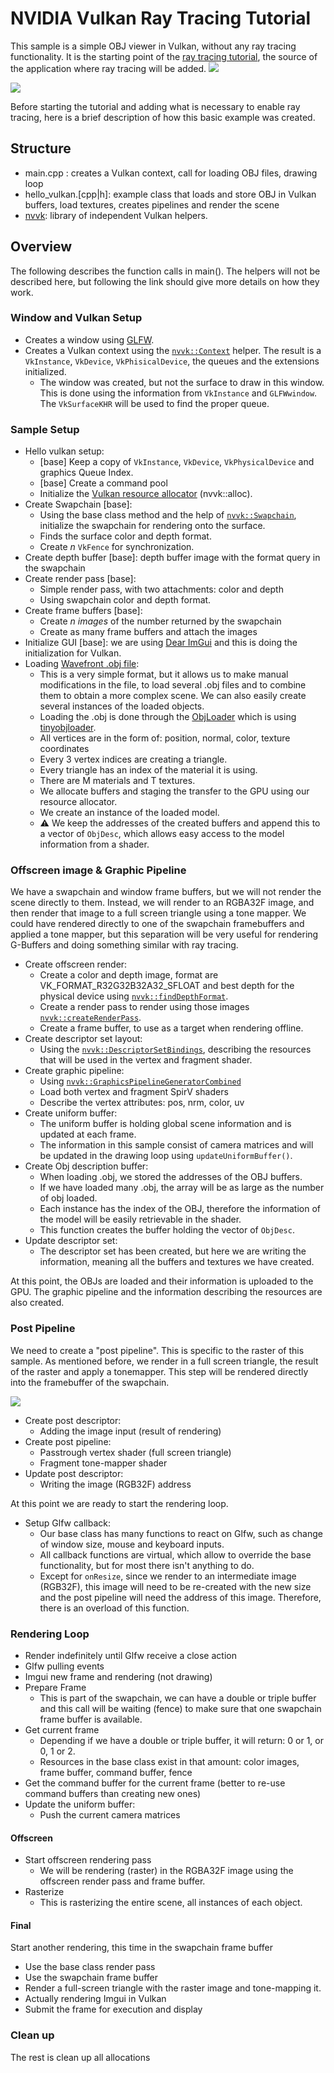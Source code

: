 # NVIDIA Vulkan Ray Tracing Tutorial

This sample is a simple OBJ viewer in Vulkan, without any ray tracing functionality.
It is the starting point of the [ray tracing tutorial](https://nvpro-samples.github.io/vk_raytracing_tutorial_KHR/),
the source of the application where ray tracing will be added.
![](images/vk_ray_tracing__before.png)

![](images/vk_ray_tracing__before.png)

Before starting the tutorial and adding what is necessary to enable ray tracing, here is a brief description of how this basic example was created.
## Structure

* main.cpp : creates a Vulkan context, call for loading OBJ files, drawing loop
* hello_vulkan.[cpp|h]: example class that loads and store OBJ in Vulkan buffers, load textures, creates pipelines and render the scene
* [nvvk](https://github.com/nvpro-samples/nvpro_core/tree/master/nvvk): library of independent Vulkan helpers.

## Overview

The following describes the function calls in main(). The helpers will not be described here, but following the link should give more details on how they work.

### Window and Vulkan Setup

* Creates a window using [GLFW](https://www.glfw.org/).
* Creates a Vulkan context using the [`nvvk::Context`](https://github.com/nvpro-samples/nvpro_core/tree/master/nvvk#context_vkhpp)
  helper. The result is a `VkInstance`, `VkDevice`, `VkPhisicalDevice`, the queues and the extensions initialized.
  * The window was created, but not the surface to draw in this window. This is done using the information from `VkInstance` and `GLFWwindow`. The
    `VkSurfaceKHR` will be used to find the proper queue.

### Sample Setup

* Hello vulkan setup:
  * [base] Keep a copy of `VkInstance`, `VkDevice`, `VkPhysicalDevice` and graphics Queue Index.
  * [base] Create a command pool
  * Initialize the [Vulkan resource allocator](https://github.com/nvpro-samples/nvpro_core/tree/master/nvvk#resourceallocator_vkhpp) (nvvk::alloc).
* Create Swapchain [base]:
  * Using the base class method and the help of [`nvvk::Swapchain`](https://github.com/nvpro-samples/nvpro_core/tree/master/nvvk#swapchain_vkhpp),
    initialize the swapchain for rendering onto the surface.
  * Finds the surface color and depth format.
  * Create *n* `VkFence` for synchronization.
* Create depth buffer [base]: depth buffer image with the format query in the swapchain
* Create render pass [base]:
  * Simple render pass, with two attachments: color and depth
  * Using swapchain color and depth format.
* Create frame buffers [base]:
  * Create *n images* of the number returned by the swapchain
  * Create as many frame buffers and attach the images
* Initialize GUI [base]: we are using [Dear ImGui](https://github.com/ocornut/imgui) and
  this is doing the initialization for Vulkan.
* Loading [Wavefront .obj file](https://en.wikipedia.org/wiki/Wavefront_.obj_file):
  * This is a very simple format, but it allows us to make manual modifications in the file, to load several .obj files and to combine them to obtain a more complex scene. We can also easily create several instances of the loaded objects.
  * Loading the .obj is done through the [ObjLoader](https://github.com/nvpro-samples/vk_raytracing_tutorial_KHR/blob/3e399adf0a3e991795fbdf91e0e6c23b9f492bb8/common/obj_loader.cpp#L26) which is using [tinyobjloader](https://github.com/tinyobjloader/tinyobjloader).
  * All vertices are in the form of: position, normal, color, texture coordinates
  * Every 3 vertex indices are creating a triangle.
  * Every triangle has an index of the material it is using.
  * There are M materials and T textures.
  * We allocate buffers and staging the transfer to the GPU using our resource allocator.
  * We create an instance of the loaded model.
  * :warning: We keep the addresses of the created buffers and append this to a vector of `ObjDesc`, which allows easy access to the model information from a shader.

### Offscreen image & Graphic Pipeline

We have a swapchain and window frame buffers, but we will not render the scene directly to them. Instead, we will render to an RGBA32F image, and then render that image to a full screen triangle using a tone mapper. We could have rendered directly to one of the swapchain framebuffers and applied a tone mapper, but this separation will be very useful for rendering G-Buffers and doing something similar with ray tracing.

* Create offscreen render:
  * Create a color and depth image, format are VK_FORMAT_R32G32B32A32_SFLOAT and best depth for the physical device using [`nvvk::findDepthFormat`](https://github.com/nvpro-samples/nvpro_core/tree/master/nvvk#renderpasses_vkhpp).
  * Create a render pass to render using those images [`nvvk::createRenderPass`](https://github.com/nvpro-samples/nvpro_core/tree/master/nvvk#renderpasses_vkhpp).
  * Create a frame buffer, to use as a target when rendering offline.
* Create descriptor set layout:
  * Using the [`nvvk::DescriptorSetBindings`](https://github.com/nvpro-samples/nvpro_core/tree/master/nvvk#class-nvvkdescriptorsetbindings), describing the resources that will be used in the vertex and fragment shader.
* Create graphic pipeline:
  * Using [`nvvk::GraphicsPipelineGeneratorCombined`](https://github.com/nvpro-samples/nvpro_core/tree/master/nvvk#class-nvvkgraphicspipelinegeneratorcombined)
  * Load both vertex and fragment SpirV shaders
  * Describe the vertex attributes: pos, nrm, color, uv
* Create uniform buffer:
  * The uniform buffer is holding global scene information and is updated at each frame.
  * The information in this sample consist of camera matrices and will be
    updated in the drawing loop using `updateUniformBuffer()`.
* Create Obj description buffer:
  * When loading .obj, we stored the addresses of the OBJ buffers.
  * If we have loaded many .obj, the array will be as large as the number of obj loaded.
  * Each instance has the index of the OBJ, therefore the information of the model will be easily retrievable in the shader.
  * This function creates the buffer holding the vector of `ObjDesc`.
* Update descriptor set:
  * The descriptor set has been created, but here we are writing the information, meaning all the buffers and textures we have created.

At this point, the OBJs are loaded and their information is uploaded to the GPU. The graphic pipeline and the information describing the resources are also created.

### Post Pipeline

We need to create a "post pipeline". This is specific to the raster of this sample. As mentioned before, we render in a full screen triangle, the result of the raster and apply a tonemapper. This step will be rendered directly into the framebuffer of the swapchain.

![](images/base_pipeline.png)

* Create post descriptor:
  * Adding the image input (result of rendering)
* Create post pipeline:
  * Passtrough vertex shader (full screen triangle)
  * Fragment tone-mapper shader
* Update post descriptor:
  * Writing the image (RGB32F) address

At this point we are ready to start the rendering loop.

* Setup Glfw callback:
  * Our base class has many functions to react on Glfw, such as change of window size, mouse and keyboard inputs.
  * All callback functions are virtual, which allow to override the base functionality, but for most there isn't anything to do.
  * Except for `onResize`, since we render to an intermediate image (RGB32F), this image will need to be re-created with the new size and the post pipeline will need the address of this image. Therefore, there is an overload of this function.

### Rendering Loop

* Render indefinitely until Glfw receive a close action
* Glfw pulling events
* Imgui new frame and rendering (not drawing)
* Prepare Frame
  * This is part of the swapchain, we can have a double or triple buffer and
    this call will be waiting (fence) to make sure that one swapchain frame buffer
    is available.
* Get current frame
  * Depending if we have a double or triple buffer, it will return: 0 or 1, or 0, 1 or 2.
  * Resources in the base class exist in that amount: color images, frame buffer, command buffer, fence
* Get the command buffer for the current frame (better to re-use command buffers than creating new ones)
* Update the uniform buffer:
  * Push the current camera matrices

#### Offscreen

* Start offscreen rendering pass
  * We will be rendering (raster) in the RGBA32F image using the offscreen render pass and frame buffer.
* Rasterize
  * This is rasterizing the entire scene, all instances of each object.

#### Final

Start another rendering, this time in the swapchain frame buffer

* Use the base class render pass
* Use the swapchain frame buffer
* Render a full-screen triangle with the raster image and tone-mapping it.
* Actually rendering Imgui in Vulkan
* Submit the frame for execution and display

### Clean up

The rest is clean up all allocations
